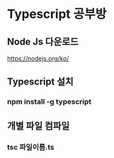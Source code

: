 # Typescript 공부방

## Node Js 다운로드
https://nodejs.org/ko/

## Typescript 설치
### npm install -g typescript


## 개별 파일 컴파일
### tsc 파일이름.ts
